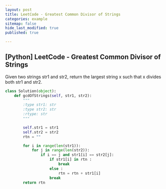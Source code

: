 ```yaml
---
layout: post
title: LeetCode - Greatest Common Divisor of Strings
categories: example
sitemap: false
hide_last_modified: true
published: true

---
```


## [Python] LeetCode - Greatest Common Divisor of Strings

Given two strings str1 and str2, return the largest string x such that x divides both str1 and str2.

~~~python
class Solution(object):
    def gcdOfStrings(self, str1, str2):
        """
        :type str1: str
        :type str2: str
        :rtype: str
        """

        self.str1 = str1
        self.str2 = str2
        rtn = ""

        for i in range(len(str1)):
            for j in range(len(str2)):
                if i == j and str1[i] == str2[j]:
                    if str1[i] in rtn :
                        break
                    else :    
                        rtn = rtn + str1[i]        
                    break
        return rtn      

~~~
